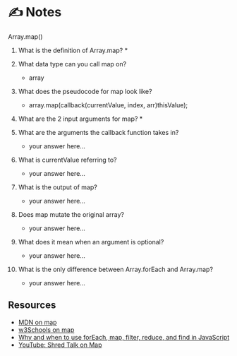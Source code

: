 # ✍️ Notes
Array.map()

1. What is the definition of Array.map?
    * 

2. What data type can you call map on?
    * array

3. What does the pseudocode for map look like?
    * array.map(callback(currentValue, index, arr)thisValue);

4. What are the 2 input arguments for map?
    * 

5. What are the arguments the callback function takes in?
    * your answer here...

6. What is currentValue referring to?
    * your answer here...

7. What is the output of map?
    * your answer here...

8. Does map mutate the original array?
    * your answer here...

9. What does it mean when an argument is optional?
    * your answer here...

10. What is the only difference between Array.forEach and Array.map?
    * your answer here...

## Resources
  - [MDN on map](https://developer.mozilla.org/en-US/docs/Web/JavaScript/Reference/Global_Objects/Array/map)
  - [w3Schools on map](https://www.w3schools.com/jsref/jsref_map.asp)
  - [Why and when to use forEach, map, filter, reduce, and find in JavaScript](https://medium.com/@JeffLombardJr/understanding-foreach-map-filter-and-find-in-javascript-f91da93b9f2c)
  - [YouTube: Shred Talk on Map](https://www.youtube.com/watch?v=erLq0zb01y4&list=PLVngfM2hsbi-L6G8qlWd8RyRbuTamHt3k&index=7)